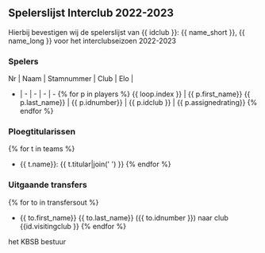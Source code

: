 ## Spelerslijst Interclub 2022-2023

Hierbij bevestigen wij de spelerslijst van {{ idclub }}: {{ name_short }}, {{ name_long }} voor het interclubseizoen 2022-2023

### Spelers

 Nr | Naam | Stamnummer | Club | Elo |
 -  | - | - | - | -
{% for p in players %}
{{ loop.index }} | {{ p.first_name}} {{ p.last_name}} |  {{ p.idnumber}} | {{ p.idclub }} | {{ p.assignedrating}}
{% endfor %}

### Ploegtitularissen
 
{% for t in teams %}
 - {{ t.name}}: {{ t.titular|join(' ') }}
{% endfor %}

### Uitgaande transfers

{% for to in transfersout %}
 - {{ to.first_name}} {{ to.last_name}} ({{ to.idnumber }}) naar club {{id.visitingclub }}
{% endfor %}

het KBSB bestuur